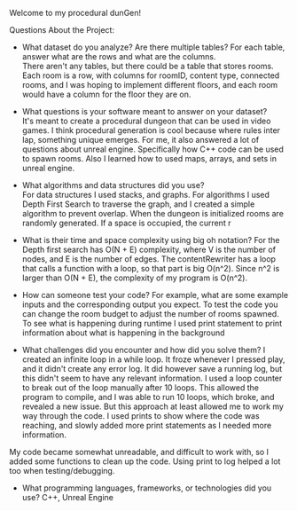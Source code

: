 Welcome to my procedural dunGen!

Questions About the Project:
* What dataset do you analyze? Are there multiple tables? For each table, answer what are the rows and what are the columns.<br>
There aren't any tables, but there could be a table that stores rooms. Each room is a row, with columns for roomID, content type, connected rooms, and I was hoping to implement different floors, and each room would have a column for the floor they are on.

* What questions is your software meant to answer on your dataset? <br>
It's meant to create a procedural dungeon that can be used in video games. I think procedural generation is cool because where rules inter lap, something unique emerges. For me, it also answered a lot of questions about unreal engine. Specifically how C++ code can be used to spawn rooms. Also I learned how to used maps, arrays, and sets in unreal engine. 

* What algorithms and data structures did you use? <br>
For data structures I used stacks, and graphs.
For algorithms I used Depth First Search to traverse the graph, and I created a simple algorithm to prevent overlap. When the dungeon is initialized rooms are randomly generated. If a space is occupied, the current r

* What is their time and space complexity using big oh notation?
For the 
Depth first search has O(N + E) complexity, where V is the number of nodes, and E is the number of edges. The contentRewriter has a loop that calls a function with a loop, so that part is big O(n^2). Since n^2 is larger than O(N + E), the complexity of my program is O(n^2).

* How can someone test your code? For example, what are some example inputs and the corresponding output you expect.
To test the code you can change the room budget to adjust the number of rooms spawned. To see what is happening during runtime I used print statement to print information about what is happening in the background


* What challenges did you encounter and how did you solve them?
I created an infinite loop in a while loop. It froze whenever I pressed play, and it didn't create any error log. It did however save a running log, but this didn't seem to have any relevant information. I used a loop counter to break out of the loop manually after 10 loops. This allowed the program to compile, and I was able to run 10 loops, which broke, and revealed a new issue. But this approach at least allowed me to work my way through the code. I used prints to show where the code was reaching, and slowly added more print statements as I needed more information. 

My code became somewhat unreadable, and difficult to work with, so I added some functions to clean up the code. Using print to log helped a lot too when testing/debugging.

* What programming languages, frameworks, or technologies did you use?
C++, Unreal Engine
